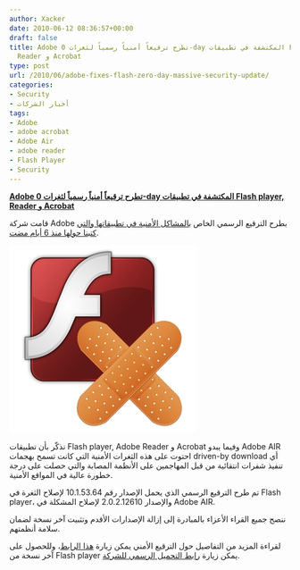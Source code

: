 ```yaml
---
author: Xacker
date: 2010-06-12 08:36:57+00:00
draft: false
title: Adobe تطرح ترقيعاً أمنياً رسمياً لثغرات 0-day المكتشفة في تطبيقات Flash player,
  Reader و Acrobat
type: post
url: /2010/06/adobe-fixes-flash-zero-day-massive-security-update/
categories:
- Security
- أخبار الشركات
tags:
- Adobe
- adobe acrobat
- Adobe Air
- adobe reader
- Flash Player
- Security
---
```


**[Adobe تطرح ترقيعاً أمنياً رسمياً لثغرات 0-day المكتشفة في تطبيقات Flash player, Reader و Acrobat](https://www.it-scoop.com/2010/06/Adobe-Fixes-Flash-Zero-Day-Massive-Security-Update)**




قامت شركة Adobe بطرح الترقيع الرسمي الخاص [بالمشاكل الأمنية في تطبيقاتها والتي كتبنا حولها منذ 6 أيام مضت](https://www.it-scoop.com/2010/06/Adobe-Reports-Critical-Vulnerability).




[![](Flash-patch.jpg)
](https://www.it-scoop.com/2010/06/Adobe-Fixes-Flash-Zero-Day-Massive-Security-Update)





نذكّر بأن تطبيقات Flash player, Adobe Reader و Acrobat وفيما يبدو Adobe AIR احتوت على هذه الثغرات الأمنية التي كانت تسمح بهجمات driven-by download أي تنفيذ شفرات انتقائية من قبل المهاجمين على الأنظمة المصابة والتي حصلت على درجة خطورة عالية في المواقع الأمنية.

تم طرح الترقيع الرسمي الذي يحمل الإصدار رقم 10.1.53.64 لإصلاح الثغرة في Flash player، والإصدار 2.0.2.12610 لإصلاح المشكلة في Adobe AIR.

ننصح جميع القراء الأعزاء بالمبادرة إلى إزالة الإصدارات الأقدم وتثبيت آخر نسخة لضمان سلامة أنظمتهم.

لقراءة المزيد من التفاصيل حول الترقيع الأمني يمكن زيارة [هذا الرابط](http://www.adobe.com/support/security/bulletins/apsb10-14.html)، وللحصول على آخر نسخة من Flash player يمكن زيارة [رابط التحميل الرسمي للشركة](http://get.adobe.com/flashplayer/).
